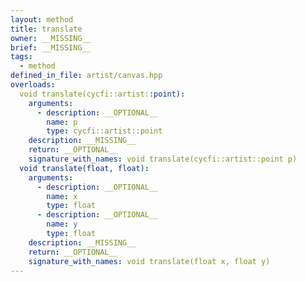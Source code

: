 ```yaml
---
layout: method
title: translate
owner: __MISSING__
brief: __MISSING__
tags:
  - method
defined_in_file: artist/canvas.hpp
overloads:
  void translate(cycfi::artist::point):
    arguments:
      - description: __OPTIONAL__
        name: p
        type: cycfi::artist::point
    description: __MISSING__
    return: __OPTIONAL__
    signature_with_names: void translate(cycfi::artist::point p)
  void translate(float, float):
    arguments:
      - description: __OPTIONAL__
        name: x
        type: float
      - description: __OPTIONAL__
        name: y
        type: float
    description: __MISSING__
    return: __OPTIONAL__
    signature_with_names: void translate(float x, float y)
---
```

